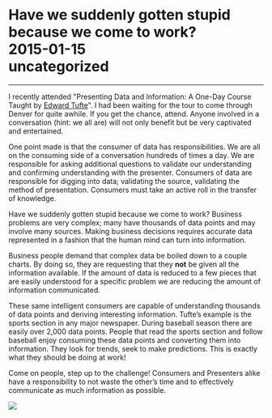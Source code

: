 # Have we suddenly gotten stupid because we come to work?<br>2015-01-15<br>uncategorized<br>
---
I recently attended "Presenting Data and Information: A One-Day Course Taught by [Edward Tufte](http://www.edwardtufte.com/tufte/index)". I had been waiting for the tour to come through Denver for quite awhile. If you get the chance, attend. Anyone involved in a conversation (hint: we all are) will not only benefit but be very captivated and entertained.

One point made is that the consumer of data has responsibilities. We are all on the consuming side of a conversation hundreds of times a day. We are responsible for asking additional questions to validate our understanding and confirming understanding with the presenter. Consumers of data are responsible for digging into data; validating the source, validating the method of presentation. Consumers must take an active roll in the transfer of knowledge.

Have we suddenly gotten stupid because we come to work? Business problems are very complex; many have thousands of data points and may involve many sources. Making business decisions requires accurate data represented in a fashion that the human mind can turn into information.

Business people demand that complex data be boiled down to a couple charts. By doing so, they are requesting that they **not** be given all the information available. If the amount of data is reduced to a few pieces that are easily understood for a specific problem we are reducing the amount of information communicated.

These same intelligent consumers are capable of understanding thousands of data points and deriving interesting information. Tufte’s example is the sports section in any major newspaper. During baseball season there are easily over 2,000 data points. People that read the sports section and follow baseball enjoy consuming these data points and converting them into information. They look for trends, seek to make predictions. This is exactly what they should be doing at work!

Come on people, step up to the challenge! Consumers and Presenters alike have a responsibility to not waste the other’s time and to effectively communicate as much information as possible.

![](https://blogger.googleusercontent.com/tracker/97178005076337497-1237443390784484576?l=ronjohn4.blogspot.com)
